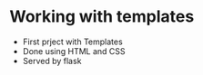 # Working with templates

- First prject with Templates
- Done using HTML and CSS   
- Served by flask